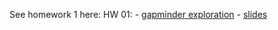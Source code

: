 See homework 1 here:
HW 01:
        - [gapminder exploration](https://stat545-ubc-hw-2019-20.github.io/stat545-hw-evelynjulia/hw01/hw01_gapminder_eve.html)
        - [slides](https://stat545-ubc-hw-2019-20.github.io/stat545-hw-evelynjulia/hw01/hw01_gapminder_eve_slides.html#3)
